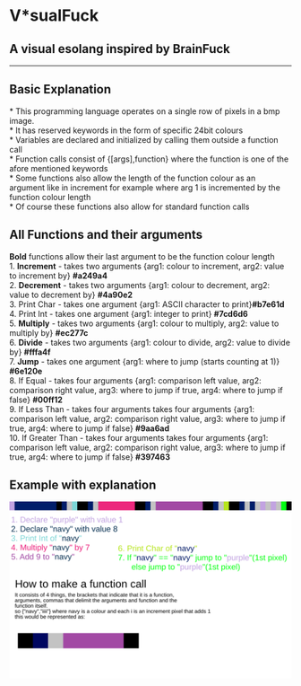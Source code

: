# V*sualFuck
<h2>A visual esolang inspired by BrainFuck</h2>
<hr>
<h2>Basic Explanation</h2>
* This programming language operates on a single row of pixels in a bmp image.<br>
* It has reserved keywords in the form of specific 24bit colours<br>
* Variables are declared and initialized by calling them outside a function call<br>
* Function calls consist of {[args],function} where the function is one of the afore mentioned keywords<br>
* Some functions also allow the length of the function colour as an argument like in increment for example where arg 1 is incremented by the function colour length<br>
* Of course these functions also allow for standard function calls<br>
<h2>All Functions and their arguments</h2>
<b>Bold</b> functions allow their last argument to be the function colour length<br>
1. <b>Increment</b> - takes two arguments {arg1: colour to increment, arg2: value to increment by} <b>#a249a4</b><br>
2. <b>Decrement</b> - takes two arguments {arg1: colour to decrement, arg2: value to decrement by} <b>#4a90e2</b><br>
3. Print Char - takes one argument {arg1: ASCII character to print}<b>#b7e61d</b><br>
4. Print Int - takes one argument {arg1: integer to print} <b>#7cd6d6</b><br>
5. <b>Multiply</b> - takes two arguments {arg1: colour to multiply, arg2: value to multiply by} <b>#ec277c</b><br>
6. <b>Divide</b> - takes two arguments {arg1: colour to divide, arg2: value to divide by} <b>#fffa4f</b><br>
7. <b>Jump</b> - takes one argument {arg1: where to jump (starts counting at 1)} <b>#6e120e</b><br>
8. If Equal - takes four arguments {arg1: comparison left value, arg2: comparison right value, arg3: where to jump if true, arg4: where to jump if false} <b>#00ff12</b><br>
9. If Less Than - takes four arguments takes four arguments {arg1: comparison left value, arg2: comparison right value, arg3: where to jump if true, arg4: where to jump if false} <b>#9aa6ad</b><br>
10. If Greater Than - takes four arguments takes four arguments {arg1: comparison left value, arg2: comparison right value, arg3: where to jump if true, arg4: where to jump if false} <b>#397463</b><br>
<h2>Example with explanation</h2>
<img src="https://raw.githubusercontent.com/DASPELLER4/Unnamed-esolang/main/code%20run%20through.png"></img>
